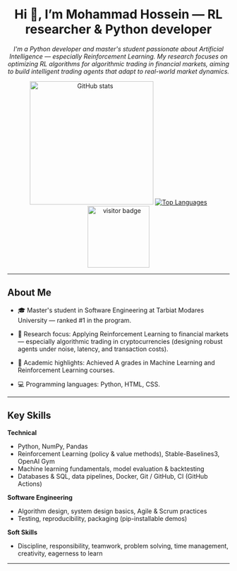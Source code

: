 <!-- README.md for GitHub profile (English content) -->


<h1 align="center">Hi 👋, I’m Mohammad Hossein — RL researcher & Python developer</h1>

<p align="center">
  <em>I'm a Python developer and master's student passionate about Artificial Intelligence — especially Reinforcement Learning. My research focuses on optimizing RL algorithms for algorithmic trading in financial markets, aiming to build intelligent trading agents that adapt to real-world market dynamics.</em>
</p>


<p align="center">
  <a href="https://github.com/M-H-Tabatabai" ><img width="280" alt="GitHub stats" src="https://github-readme-stats.vercel.app/api?username=M-H-Tabatabai&show_icons=true&count_private=true&theme=default"  /></a>
  <a href="https://github.com/M-H-Tabatabai"><img alt="Top Languages" src="https://github-readme-stats.vercel.app/api/top-langs/?username=M-H-Tabatabai&layout=compact&theme=default" /></a>
  <img alt="visitor badge" src="https://visitor-badge.laobi.icu/badge?page_id=mohammadhossein.mohammadhossein&right_color=blue&left_text=Visitors" width="140"/>

</p>

---

## About Me
- 🎓 Master's student in Software Engineering at Tarbiat Modares University — ranked #1 in the program.

- 🔬 Research focus: Applying Reinforcement Learning to financial markets — especially algorithmic trading in cryptocurrencies (designing robust agents under noise, latency, and transaction costs).

- 🏅 Academic highlights: Achieved A grades in Machine Learning and Reinforcement Learning courses.

- 💻 Programming languages: Python, HTML, CSS.

---

## Key Skills
**Technical**
- Python, NumPy, Pandas  
- Reinforcement Learning (policy & value methods), Stable-Baselines3, OpenAI Gym  
- Machine learning fundamentals, model evaluation & backtesting  
- Databases & SQL, data pipelines, Docker, Git / GitHub, CI (GitHub Actions)  

**Software Engineering**
- Algorithm design, system design basics, Agile & Scrum practices  
- Testing, reproducibility, packaging (pip-installable demos)

**Soft Skills**
- Discipline, responsibility, teamwork, problem solving, time management, creativity, eagerness to learn

---

